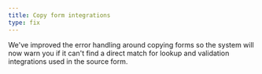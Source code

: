 ```yaml
---
title: Copy form integrations
type: fix
---
```


We've improved the error handling around copying forms so the system will now warn you if it can't find a direct match for lookup and validation integrations used in the source form.